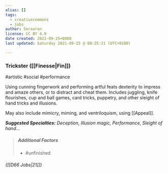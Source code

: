 ```yaml
---
alias: []
tags:
  - creativecommons
  - jobs
author: Seraaron
license: CC BY 4.0
date created: 2021-09-25+0000
last updated: Saturday 2021-09-25 @ 00:25:21 (UTC+0100)

---
```


### Trickster ([[Finesse|Fin]])

#artistic #social #performance  

Using cunning fingerwork and performing artful feats dexterity to impress and amaze others, or to distract and cheat them. Includes juggling, knife flourishes, cup and ball games, card tricks, puppetry, and other sleight of hand tricks and illusions.

May also include mimicry, miming, and ventriloquism, using [[Appeal]].

_**Suggested Specialties:** Deception, Illusion magic, Performance, Sleight of hand…_

> ##### Additional Factors
>
> -   #unfinished

###### {[[D66 Jobs|21]]}
